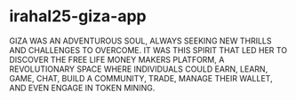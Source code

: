 # irahal25-giza-app
GIZA WAS AN ADVENTUROUS SOUL, ALWAYS SEEKING NEW THRILLS AND CHALLENGES TO OVERCOME. IT WAS THIS SPIRIT THAT LED HER TO DISCOVER THE FREE LIFE MONEY MAKERS PLATFORM, A REVOLUTIONARY SPACE WHERE INDIVIDUALS COULD EARN, LEARN, GAME, CHAT, BUILD A COMMUNITY, TRADE, MANAGE THEIR WALLET, AND EVEN ENGAGE IN TOKEN MINING. 
